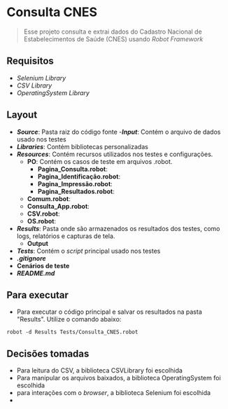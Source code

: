 # Consulta CNES
> Esse projeto consulta e extrai dados do Cadastro Nacional de Estabelecimentos de Saúde (CNES) usando *Robot Framework*

## Requisitos
* *Selenium Library*
* *CSV Library*
* *OperatingSystem Library*

## Layout

- ***Source***: Pasta raiz do código fonte
-***Input***: Contém o arquivo de dados usado nos testes
- ***Libraries***: Contém bibliotecas personalizadas
- ***Resources***: Contém recursos utilizados nos testes e configurações.
  - **PO**: Contém os casos de teste em arquivos .robot.
    - **Pagina_Consulta.robot**:
    - **Pagina_Identificação.robot**:
    - **Pagina_Impressão.robot**:
    - **Pagina_Resultados.robot**:
  - **Comum.robot**:
  - **Consulta_App.robot**:
  - **CSV.robot**:
  - **OS.robot**:
- ***Results***: Pasta onde são armazenados os resultados dos testes, como logs, relatórios e capturas de tela.
  - **Output**
- ***Tests***: Contém o *script* principal usado nos testes
- ***.gitignore***
- **Cenários de teste**
- ***README.md***




## Para executar

* Para executar o código principal e salvar os resultados na pasta "Results".
Utilize o comando abaixo:
```
robot -d Results Tests/Consulta_CNES.robot
```

## Decisões tomadas
* Para leitura do CSV, a biblioteca CSVLibrary foi escolhida
* Para manipular os arquivos baixados, a biblioteca OperatingSystem foi escolhida
* para interações com o *browser*, a biblioteca Selenium foi escolhida
* 

